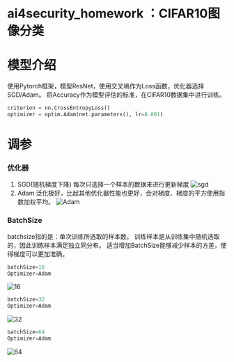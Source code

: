 # ai4security_homework ：CIFAR10图像分类

# 模型介绍
使用Pytorch框架，模型ResNet，使用交叉墒作为Loss函数，优化器选择SGD/Adam。
将Accuracy作为模型评估的标准，在CIFAR10数据集中进行训练。
```py
criterion = nn.CrossEntropyLoss()
optimizer = optim.Adam(net.parameters(), lr=0.001)
```

# 调参
### 优化器
1. SGD(随机梯度下降)  每次只选择一个样本的数据来进行更新梯度
![sgd](https://user-images.githubusercontent.com/35321989/137672569-957a7ced-e45c-497c-ba3c-0d852b047428.png)
3. Adam  泛化极好，比起其他优化器性能也更好，会对梯度、梯度的平方使用指数加权平均。
![Adam](https://user-images.githubusercontent.com/35321989/137672818-8f029178-1b1b-4ceb-aef5-5eba851232db.png)
### BatchSize
batchsize指的是：单次训练所选取的样本数。
训练样本是从训练集中随机选取的，因此训练样本满足独立同分布。
适当增加BatchSize能够减少样本的方差，使得梯度可以更加准确。

```py
batchSize=16
Optimizer=Adam
```
![16](https://user-images.githubusercontent.com/35321989/137672066-8ce23236-e8f3-40bb-a7fe-993919ed549a.png)

```py
batchSize=32
Optimizer=Adam
```
![32](https://user-images.githubusercontent.com/35321989/137671681-66170698-2424-4816-b045-1559588da88e.png)

```py
batchSize=64
Optimizer=Adam
```

![64](https://user-images.githubusercontent.com/35321989/137671676-e9bb9baa-bb87-4be3-a9f3-70a5899a8541.png)

